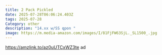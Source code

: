 ```yaml
---
title: 2 Pack Pickled
date: 2025-07-28T06:06:24.403Z
tags: 2025-07-28
Category: other
description: "14.xx w/SS qpon "
image: https://m.media-amazon.com/images/I/81FjFW63SjL._SL1500_.jpg
---
```

https://amzlink.to/az0uUTCxWZ3te ad